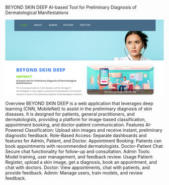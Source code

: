 BEYOND SKIN DEEP
AI-based Tool for Preliminary Diagnosis of Dermatological Manifestations

![image_alt](https://github.com/kishoreilla18/Beyond-Skin-Deep-Project/blob/4f73aa0c12c7f19c1dd808a505aa7ec53a2433c6/Screenshot%202025-07-02%20003041.png)

Overview
BEYOND SKIN DEEP is a web application that leverages deep learning (CNN, MobileNet) to assist in the preliminary diagnosis of skin diseases. It is designed for patients, general practitioners, and dermatologists, providing a platform for image-based classification, appointment booking, and doctor-patient communication.
Features
AI-Powered Classification: Upload skin images and receive instant, preliminary diagnostic feedback.
Role-Based Access: Separate dashboards and features for Admin, Patient, and Doctor.
Appointment Booking: Patients can book appointments with recommended dermatologists.
Doctor-Patient Chat: Secure chat functionality for follow-up and consultation.
Admin Tools: Model training, user management, and feedback review.
Usage
Patient: Register, upload a skin image, get a diagnosis, book an appointment, and chat with doctors.
Doctor: View appointments, chat with patients, and provide feedback.
Admin: Manage users, train models, and review feedback.

